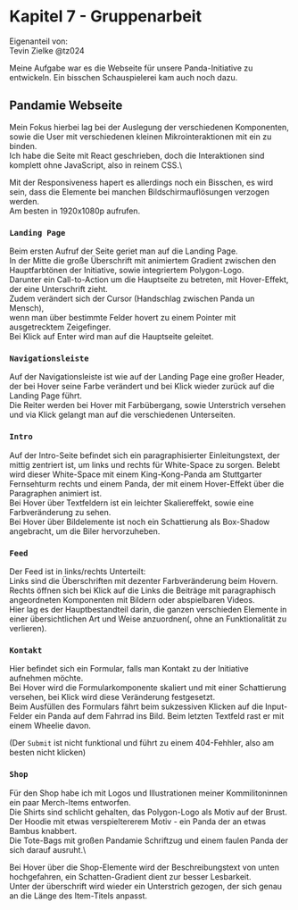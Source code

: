 # Kapitel 7 - Gruppenarbeit

Eigenanteil von:\
Tevin Zielke
@tz024

Meine Aufgabe war es die Webseite für unsere Panda-Initiative zu entwickeln. Ein bisschen Schauspielerei kam auch noch dazu.

## Pandamie Webseite

Mein Fokus hierbei lag bei der Auslegung der verschiedenen Komponenten, sowie die User mit verschiedenen kleinen Mikrointeraktionen mit ein zu binden.\
Ich habe die Seite mit React geschrieben, doch die Interaktionen sind komplett ohne JavaScript, also in reinem CSS.\

Mit der Responsiveness hapert es allerdings noch ein Bisschen, es wird sein, dass die Elemente bei manchen Bildschirmauflösungen verzogen werden.\
Am besten in 1920x1080p aufrufen.

### `Landing Page`

Beim ersten Aufruf der Seite geriet man auf die Landing Page.\
In der Mitte die große Überschrift mit animiertem Gradient zwischen den Hauptfarbtönen der Initiative, sowie integriertem Polygon-Logo.\
Darunter ein Call-to-Action um die Hauptseite zu betreten, mit Hover-Effekt, der eine Unterschrift zieht.\
Zudem verändert sich der Cursor (Handschlag zwischen Panda un Mensch),\
wenn man über bestimmte Felder hovert zu einem Pointer mit ausgetrecktem Zeigefinger.\
Bei Klick auf Enter wird man auf die Hauptseite geleitet.


### `Navigationsleiste`

Auf der Navigationsleiste ist wie auf der Landing Page eine großer Header, der bei Hover seine Farbe verändert und bei Klick wieder zurück auf die Landing Page führt.\
Die Reiter werden bei Hover mit Farbübergang, sowie Unterstrich versehen und via Klick gelangt man auf die verschiedenen Unterseiten.

### `Intro`

Auf der Intro-Seite befindet sich ein paragraphisierter Einleitungstext, der mittig zentriert ist, um links und rechts für White-Space zu sorgen.
Belebt wird dieser White-Space mit einem King-Kong-Panda am Stuttgarter Fernsehturm rechts und einem Panda, der mit einem Hover-Effekt über die Paragraphen animiert ist.\
Bei Hover über Textfeldern ist ein leichter Skaliereffekt, sowie eine Farbveränderung zu sehen.\
Bei Hover über Bildelemente ist noch ein Schattierung als Box-Shadow angebracht, um die Biler hervorzuheben.

### `Feed`

Der Feed ist in links/rechts Unterteilt:\
Links sind die Überschriften mit dezenter Farbveränderung beim Hovern.\
Rechts öffnen sich bei Klick auf die Links die Beiträge mit paragraphisch angeordneten Komponenten mit Bildern oder abspielbaren Videos.\
Hier lag es der Hauptbestandteil darin, die ganzen verschieden Elemente in einer übersichtlichen Art und Weise anzuordnen(, ohne an Funktionalität zu verlieren).

### `Kontakt`

Hier befindet sich ein Formular, falls man Kontakt zu der Initiative aufnehmen möchte.\
Bei Hover wird die Formularkomponente skaliert und mit einer Schattierung versehen, bei Klick wird diese Veränderung festgesetzt.\
Beim Ausfüllen des Formulars fährt beim sukzessiven Klicken auf die Input-Felder ein Panda auf dem Fahrrad ins Bild. Beim letzten Textfeld rast er mit einem Wheelie davon.

(Der `Submit` ist nicht funktional und führt zu einem 404-Fehhler, also am besten nicht klicken)


### `Shop`

Für den Shop habe ich mit Logos und Illustrationen meiner Kommilitoninnen ein paar Merch-Items entworfen.\
Die Shirts sind schlicht gehalten, das Polygon-Logo als Motiv auf der Brust.\
Der Hoodie mit etwas verspieltererem Motiv - ein Panda der an etwas Bambus knabbert.\
Die Tote-Bags mit großen Pandamie Schriftzug  und einem faulen Panda der sich darauf ausruht.\

Bei Hover über die Shop-Elemente wird der Beschreibungstext von unten hochgefahren, ein Schatten-Gradient dient zur besser Lesbarkeit.\
Unter der überschrift wird wieder ein Unterstrich gezogen, der sich genau an die Länge des Item-Titels anpasst.


